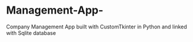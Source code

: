 # Management-App-
Company Management App built with CustomTkinter in Python and linked with Sqlite database
